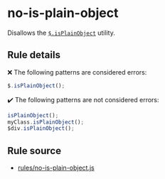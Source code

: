 # no-is-plain-object

Disallows the [`$.isPlainObject`](https://api.jquery.com/jQuery.isPlainObject/) utility.

## Rule details

❌ The following patterns are considered errors:
```js
$.isPlainObject();
```

✔️ The following patterns are not considered errors:
```js
isPlainObject();
myClass.isPlainObject();
$div.isPlainObject();
```
## Rule source

* [rules/no-is-plain-object.js](../rules/no-is-plain-object.js)

